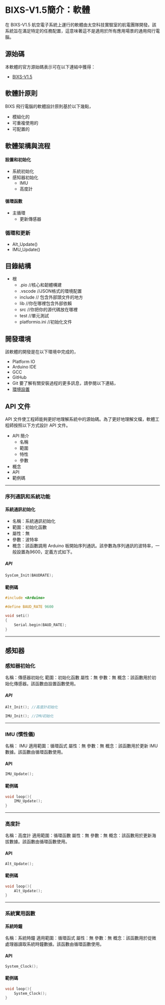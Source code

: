 # BIXS-V1.5簡介：軟體
在 BIXS-V1.5 航空電子系統上運行的軟體由太空科技實驗室的航電團隊開發。該系統旨在滿足特定的任務配置，這意味著這不是適用於所有應用場景的通用飛行電腦。

## 源始碼
本軟體的官方源始碼表示可在以下連結中獲得：
- [BIXS-V1.5](https://github.com/TKU-STL/BIXS-Arduino-V1)

## 軟體計原則
BIXS 飛行電腦的軟體設計原則基於以下幾點，
- 模組化的
- 可重複使用的
- 可配置的

## 軟體架構與流程
#### 設置和初始化
- 系統初始化
- 感知器初始化
    - IMU
    - 高度計
#### 循環函數
- 主循環
    - 更新傳感器

### 循環和更新
- Alt_Update()
- IMU_Update()

## 目錄結構
- 根
    - .pio //核心和韌體構建
    - .vscode //JSON格式的環境配置
    - include // 包含外部頭文件的地方
    - lib //你在哪裡包含外部依賴
    - src //你把你的源代碼放在哪裡
    - test //單元測試
    - platformio.ini //初始化文件

## 開發環境
該軟體的開發是在以下環境中完成的，
- Platform IO
- Arduino IDE
- GCC
- GitHub
- Git
要了解有關安裝過程的更多訊息，請參閱以下連結，
- [環境設置](../Development-Environment.md)

## API 文件
API 文件使工程師能夠更好地理解系統中的源始碼。為了更好地理解文檔，軟體工程師按照以下方式設計 API 文件。
- API 簡介
    - 名稱
    - 範圍
    - 特性
    - 參數
- 概念
- API
- 範例碼
--------------------------
### 序列通訊和系統功能
#### 系統通訊初始化
- 名稱：系統通訊初始化
- 範圍：初始化函數
- 屬性：無
- 參數：波特率
- 概念：該函數調用 Arduino 板開始序列通訊。該參數為序列通訊的波特率，一般設置為9600，定義方式如下。
##### API
```C
SysCom_Init(BAUDRATE);
```
#### 範例碼
```C
#include <Arduino>

#define BAUD_RATE 9600

void seti()
{
    Serial.begin(BAUD_RATE);
}
```
--------------------------------
## 感知器
### 感知器初始化
名稱：傳感器初始化
範圍：初始化函數
屬性：無
參數：無
概念：該函數用於初始化傳感器。該函數由設置函數使用。

##### API
```C
Alt_Init(); //高度計初始化
```
```C
IMU_Init(); //IMU初始化
```
----------
### IMU (慣性儀)
名稱： IMU
適用範圍：循環函式
屬性：無
參數：無
概念：該函數用於更新 IMU 數據。該函數由循環函數使用。
#### API
```C
IMU_Update();
```
#### 範例碼
```C
void loop(){
    IMU_Update();
}
```
----------
### 高度計
名稱：高度計
適用範圍：循環函數
屬性：無
參數：無
概念：該函數用於更新海拔數據。該函數由循環函數使用。
#### API
```C
Alt_Update();
```
#### 範例碼
```C
void loop(){
    Alt_Update();
}
```
----------------
### 系統實用函數
#### 系統時鐘
名稱：系統時鐘
適用範圍：循環函式
屬性：無
參數：無
概念：該函數用於從微處理器讀取系統時鐘數據。該函數由循環函數使用。
#### API
```C
System_Clock();
```
#### 範例碼
```C
void loop(){
    System_Clock();
}
```